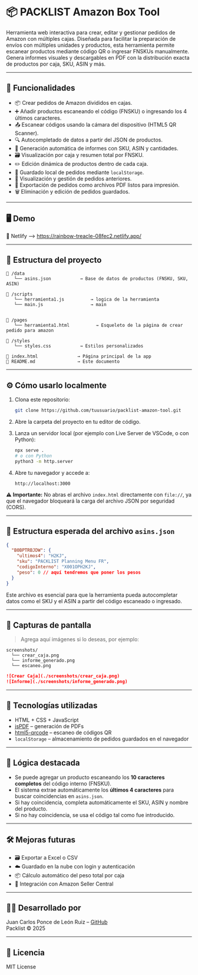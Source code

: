 ﻿# 📦 PACKLIST Amazon Box Tool

Herramienta web interactiva para crear, editar y gestionar pedidos de Amazon con múltiples cajas. Diseñada para facilitar la preparación de envíos con múltiples unidades y productos, esta herramienta permite escanear productos mediante código QR o ingresar FNSKUs manualmente. Genera informes visuales y descargables en PDF con la distribución exacta de productos por caja, SKU, ASIN y más.

---

## 🚀 Funcionalidades

- 📦 Crear pedidos de Amazon divididos en cajas.
- ➕ Añadir productos escaneando el código (FNSKU) o ingresando los 4 últimos caracteres.
- 📤 Escanear códigos usando la cámara del dispositivo (HTML5 QR Scanner).
- 🔍 Autocompletado de datos a partir del JSON de productos.
- 🧾 Generación automática de informes con SKU, ASIN y cantidades.
- 🗃️ Visualización por caja y resumen total por FNSKU.
- ✏️ Edición dinámica de productos dentro de cada caja.
- 💾 Guardado local de pedidos mediante `localStorage`.
- 📂 Visualización y gestión de pedidos anteriores.
- 📄 Exportación de pedidos como archivos PDF listos para impresión.
- 🗑️ Eliminación y edición de pedidos guardados.

---

## 🖥️ Demo

🚧 Netlify --> https://rainbow-treacle-08fec2.netlify.app/


---

## 📂 Estructura del proyecto

```
📁 /data
   └── asins.json           → Base de datos de productos (FNSKU, SKU, ASIN)

📁 /scripts 
   └── herramienta1.js          → logica de la herramienta
   └── main.js                  → main


📁 /pages
   └── herramienta1.html          → Esqueleto de la página de crear pedido para amazon

📁 /styles
   └── styles.css           → Estilos personalizados

📄 index.html               → Página principal de la app
📄 README.md                → Este documento
```

---

## ⚙️ Cómo usarlo localmente

1. Clona este repositorio:
   ```bash
   git clone https://github.com/tuusuario/packlist-amazon-tool.git
   ```

2. Abre la carpeta del proyecto en tu editor de código.

3. Lanza un servidor local (por ejemplo con Live Server de VSCode, o con Python):
   ```bash
   npx serve .
   # o con Python
   python3 -m http.server
   ```

4. Abre tu navegador y accede a:
   ```
   http://localhost:3000
   ```

⚠️ **Importante:** No abras el archivo `index.html` directamente con `file://`, ya que el navegador bloqueará la carga del archivo JSON por seguridad (CORS).

---

## 🔎 Estructura esperada del archivo `asins.json`

```json
{
  "B0BPTRBJDW": {
    "ultimos4": "H2KJ",
    "sku": "PACKLIST Planning Menu FR",
    "codigoInterno": "X001OPH2KJ",
    "peso": 0 // aquí tendremos que poner los pesos
  }
}
```

Este archivo es esencial para que la herramienta pueda autocompletar datos como el SKU y el ASIN a partir del código escaneado o ingresado.

---

## 📸 Capturas de pantalla

> Agrega aquí imágenes si lo deseas, por ejemplo:

```
screenshots/
  └── crear_caja.png
  └── informe_generado.png
  └── escaneo.png
```

```markdown
![Crear Caja](./screenshots/crear_caja.png)
![Informe](./screenshots/informe_generado.png)
```

---

## 🔧 Tecnologías utilizadas

- HTML + CSS + JavaScript
- [jsPDF](https://github.com/parallax/jsPDF) – generación de PDFs
- [html5-qrcode](https://github.com/mebjas/html5-qrcode) – escaneo de códigos QR
- `localStorage` – almacenamiento de pedidos guardados en el navegador

---

## 🧠 Lógica destacada

- Se puede agregar un producto escaneando los **10 caracteres completos** del código interno (FNSKU).
- El sistema extrae automáticamente los **últimos 4 caracteres** para buscar coincidencias en `asins.json`.
- Si hay coincidencia, completa automáticamente el SKU, ASIN y nombre del producto.
- Si no hay coincidencia, se usa el código tal como fue introducido.

---

## 🛠 Mejoras futuras

- 🗃️ Exportar a Excel o CSV
- ☁️ Guardado en la nube con login y autenticación
- 📦 Cálculo automático del peso total por caja
- 🔗 Integración con Amazon Seller Central

---

## 🧑‍💻 Desarrollado por

Juan Carlos Ponce de León Ruiz – [GitHub](https://github.com/tuusuario)  
Packlist © 2025

---

## 📄 Licencia

MIT License